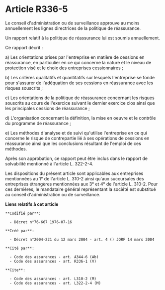 # Article R336-5

Le conseil d'administration ou de surveillance approuve au moins annuellement les lignes directrices de la politique de
réassurance.

Un rapport relatif à la politique de réassurance lui est soumis annuellement.

Ce rapport décrit :

a) Les orientations prises par l'entreprise en matière de cessions en réassurance, en particulier en ce qui concerne la
nature et le niveau de protection visé et le choix des entreprises cessionnaires ;

b) Les critères qualitatifs et quantitatifs sur lesquels l'entreprise se fonde pour s'assurer de l'adéquation de ses cessions
en réassurance avec les risques souscrits ;

c) Les orientations de la politique de réassurance concernant les risques souscrits au cours de l'exercice suivant le dernier
exercice clos ainsi que les principales cessions de réassurance ;

d) L'organisation concernant la définition, la mise en oeuvre et le contrôle du programme de réassurance ;

e) Les méthodes d'analyse et de suivi qu'utilise l'entreprise en ce qui concerne le risque de contrepartie lié à ses
opérations de cessions en réassurance ainsi que les conclusions résultant de l'emploi de ces méthodes.

Après son approbation, ce rapport peut être inclus dans le rapport de solvabilité mentionné à l'article L. 322-2-4.

Les dispositions du présent article sont applicables aux entreprises mentionnées au 1° de l'article L. 310-2 ainsi qu'aux
succursales des entreprises étrangères mentionnées aux 3° et 4° de l'article L. 310-2. Pour ces dernières, le mandataire
général représentant la société est substitué au conseil d'administration ou de surveillance.

**Liens relatifs à cet article**

	**Codifié par**:

	  - Décret n°76-667 1976-07-16

	**Créé par**:

	  - Décret n°2004-221 du 12 mars 2004 - art. 4 () JORF 14 mars 2004

	**Cité par**:

	  - Code des assurances - art. A344-6 (Ab)
	  - Code des assurances - art. R336-1 (V)

	**Cite**:

	  - Code des assurances - art. L310-2 (M)
	  - Code des assurances - art. L322-2-4 (M)
